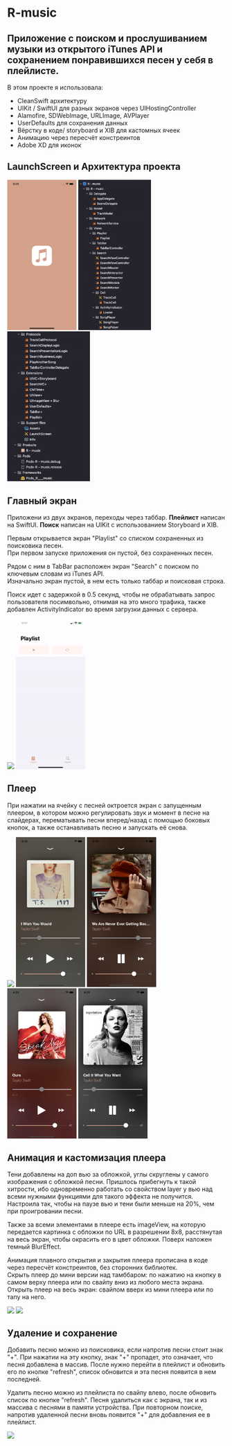 # R-music

Приложение с поиском и прослушиванием музыки из открытого iTunes API и сохранением понравившихся песен у себя в плейлисте.
------
 
В этом проекте я использовала: 
* CleanSwift архитектуру
* UIKit / SwiftUI для разных экранов через UIHostingController
* Alamofire, SDWebImage, URLImage, AVPlayer
* UserDefaults для сохранения данных
* Вёрстку в коде/ storyboard и XIB для кастомных ячеек
* Анимацию через пересчёт констреинтов
* Adobe XD для иконок 

## LaunchScreen и Архитектура проекта

<img src="https://github.com/AnnaGola/R-music/blob/main/Screenshots/Simulator%20Screen%20Shot%20-%20iPhone%2011%20-%202022-08-02%20at%2020.29.51.png" width="160">  <img src="https://github.com/AnnaGola/R-music/blob/main/Screenshots/Снимок%20экрана%202022-08-02%20в%2020.17.56.png" width="168">  <img src="https://github.com/AnnaGola/R-music/blob/main/Screenshots/Снимок%20экрана%202022-08-02%20в%2020.18.27.png" width="191">

## Главный экран

Приложени из двух экранов, переходы через таббар.
**Плейлист** написан на SwiftUI.
**Поиск** написан на UIKit с использованием Storyboard и XIB. 


Первым открывается экран "Playlist" со списком сохраненных из поисковика песен.    
При первом запуске приложения он пустой, без сохраненных песен.   

Рядом с ним в TabBar расположен экран "Search" с поиском по ключевым словам из iTunes API.                    
Изначально экран пустой, в нем есть только таббар и поисковая строка.  

Поиск идет с задержкой в 0.5 секунд, чтобы не обрабатывать запрос пользователя посимвольно, отнимая на это много трафика, также добавлен ActivityIndicator во время загрузки данных с сервера.

<img src="https://github.com/AnnaGola/R-music/blob/main/Screenshots/searchBarSwift.gif" width="160">   <img src="https://github.com/AnnaGola/R-music/blob/main/Screenshots/PlaylistBarrefreshButtonTapped.gif" width="160"> 

## Плеер

При нажатии на ячейку с песней октроется экран с запущенным плеером, в котором можно регулировать звук и момент в песне на слайдерах, перематывать песни вперед/назад с помощью боковых кнопок, а также останавливать песню и запускать её снова.

<img src="https://github.com/AnnaGola/R-music/blob/main/Screenshots/PlaylistPlayPause.gif" width="160">  <img src="https://github.com/AnnaGola/R-music/blob/main/Screenshots/Simulator%20Screen%20Shot%20-%20iPhone%2011%20-%202022-08-03%20at%2016.30.49.png" width="160">   <img src="https://github.com/AnnaGola/R-music/blob/main/Screenshots/Simulator%20Screen%20Shot%20-%20iPhone%2011%20-%202022-08-03%20at%2016.29.54.png" width="160">   <img src="https://github.com/AnnaGola/R-music/blob/main/Screenshots/Simulator%20Screen%20Shot%20-%20iPhone%2011%20-%202022-08-03%20at%2016.29.30.png" width="160">  <img src="https://github.com/AnnaGola/R-music/blob/main/Screenshots/Simulator%20Screen%20Shot%20-%20iPhone%2011%20-%202022-08-03%20at%2016.29.42.png" width="160"> 
 
 ## Анимация и кастомизация плеера
 
Тени добавлены на доп вью за обложкой, углы скруглены у самого изображения с обложкой песни. Пришлось прибегнуть к такой хитрости, ибо одновременно работать со свойством layer у вью над всеми нужными функциями для такого эффекта не получится. 
Настроила так, чтобы на паузе вью и тени были меньше на 20%, чем при проигровании песни.

Также за всеми элементами в плеере есть imageView, на которую передается картинка с обложки по URL в разрешении 8х8, расстянутая на весь экран, чтобы окрасить его в цвет обложки. Поверх наложен темный BlurEffect.
 
Анимация плавного открытия и закрытия плеера прописана в коде через пересчёт констреинтов, без сторонних библиотек.          
Скрыть плеер до мини версии над тамббаром: по нажатию на кнопку в самом верху плеера или по свайпу вниз из любого места экрана.      
Открыть плеер на весь экран: свайпом вверх из мини плеера или по тапу на него.

<img src="https://github.com/AnnaGola/R-music/blob/main/Screenshots/SwipePlaylistSwift.gif" width="160">  <img src="https://github.com/AnnaGola/R-music/blob/main/Screenshots/TabGesturePlaylistSwift.gif" width="160"> 
 
## Удаление и сохранение

Добавить песню можно из поисковика, если напротив песни стоит знак "+". При нажатии на эту кнопку, знак "+" пропадет, это означает, что песня добавлена в массив. После нужно перейти в плейлист и обновить его по кнопке "refresh", список обновится и эта песня появится в нем последней.

Удалить песню можно из плейлиста по свайпу влево, после обновить список по кнопке "refresh". Песня удалиться как с экрана, так и из массива с песнями в памяти устройства. При повторном поиске, напротив удаленной песни вновь появится "+" для добавления ее в плейлист.

<img src="https://github.com/AnnaGola/R-music/blob/main/Screenshots/delete.gif" width="160">
